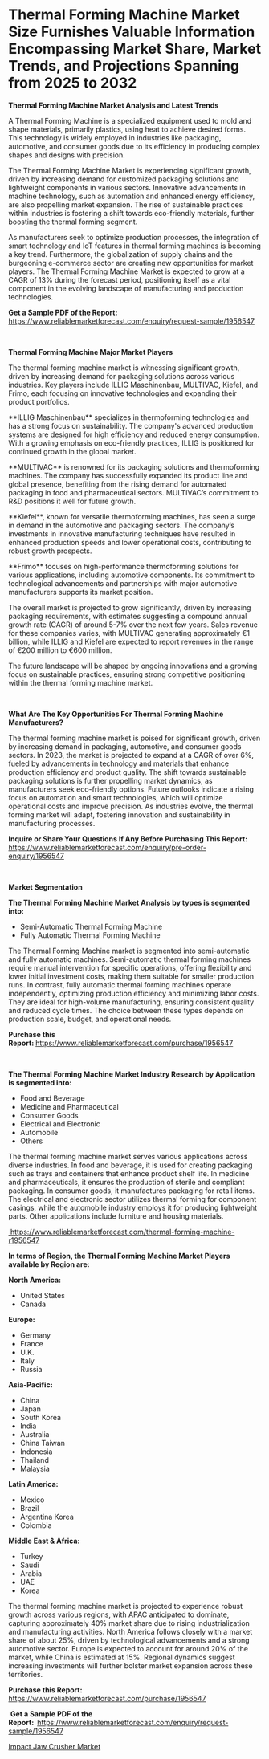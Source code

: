 <p><h1>Thermal Forming Machine Market Size Furnishes Valuable Information Encompassing Market Share, Market Trends, and Projections Spanning from 2025 to 2032</h1></p><p><strong>Thermal Forming Machine Market Analysis and Latest Trends</strong></p>
<p><p>A Thermal Forming Machine is a specialized equipment used to mold and shape materials, primarily plastics, using heat to achieve desired forms. This technology is widely employed in industries like packaging, automotive, and consumer goods due to its efficiency in producing complex shapes and designs with precision.</p><p>The Thermal Forming Machine Market is experiencing significant growth, driven by increasing demand for customized packaging solutions and lightweight components in various sectors. Innovative advancements in machine technology, such as automation and enhanced energy efficiency, are also propelling market expansion. The rise of sustainable practices within industries is fostering a shift towards eco-friendly materials, further boosting the thermal forming segment.</p><p>As manufacturers seek to optimize production processes, the integration of smart technology and IoT features in thermal forming machines is becoming a key trend. Furthermore, the globalization of supply chains and the burgeoning e-commerce sector are creating new opportunities for market players. The Thermal Forming Machine Market is expected to grow at a CAGR of 13% during the forecast period, positioning itself as a vital component in the evolving landscape of manufacturing and production technologies.</p></p>
<p><strong>Get a Sample PDF of the Report:&nbsp;</strong> <a href="https://www.reliablemarketforecast.com/enquiry/request-sample/1956547?utm_campaign=2472&utm_medium=2&utm_source=Github&utm_content=ia&utm_term=08042025&utm_id=thermal-forming-machine">https://www.reliablemarketforecast.com/enquiry/request-sample/1956547</a></p>
<p>&nbsp;</p>
<p><strong>Thermal Forming Machine Major Market Players</strong></p>
<p><p>The thermal forming machine market is witnessing significant growth, driven by increasing demand for packaging solutions across various industries. Key players include ILLIG Maschinenbau, MULTIVAC, Kiefel, and Frimo, each focusing on innovative technologies and expanding their product portfolios.</p><p>**ILLIG Maschinenbau** specializes in thermoforming technologies and has a strong focus on sustainability. The company's advanced production systems are designed for high efficiency and reduced energy consumption. With a growing emphasis on eco-friendly practices, ILLIG is positioned for continued growth in the global market.</p><p>**MULTIVAC** is renowned for its packaging solutions and thermoforming machines. The company has successfully expanded its product line and global presence, benefiting from the rising demand for automated packaging in food and pharmaceutical sectors. MULTIVAC’s commitment to R&D positions it well for future growth.</p><p>**Kiefel**, known for versatile thermoforming machines, has seen a surge in demand in the automotive and packaging sectors. The company’s investments in innovative manufacturing techniques have resulted in enhanced production speeds and lower operational costs, contributing to robust growth prospects.</p><p>**Frimo** focuses on high-performance thermoforming solutions for various applications, including automotive components. Its commitment to technological advancements and partnerships with major automotive manufacturers supports its market position.</p><p>The overall market is projected to grow significantly, driven by increasing packaging requirements, with estimates suggesting a compound annual growth rate (CAGR) of around 5-7% over the next few years. Sales revenue for these companies varies, with MULTIVAC generating approximately €1 billion, while ILLIG and Kiefel are expected to report revenues in the range of €200 million to €600 million. </p><p>The future landscape will be shaped by ongoing innovations and a growing focus on sustainable practices, ensuring strong competitive positioning within the thermal forming machine market.</p></p>
<p>&nbsp;</p>
<p><strong>What Are The Key Opportunities For Thermal Forming Machine Manufacturers?</strong></p>
<p><p>The thermal forming machine market is poised for significant growth, driven by increasing demand in packaging, automotive, and consumer goods sectors. In 2023, the market is projected to expand at a CAGR of over 6%, fueled by advancements in technology and materials that enhance production efficiency and product quality. The shift towards sustainable packaging solutions is further propelling market dynamics, as manufacturers seek eco-friendly options. Future outlooks indicate a rising focus on automation and smart technologies, which will optimize operational costs and improve precision. As industries evolve, the thermal forming market will adapt, fostering innovation and sustainability in manufacturing processes.</p></p>
<p><strong>Inquire or Share Your Questions If Any Before Purchasing This Report:</strong> <a href="https://www.reliablemarketforecast.com/enquiry/pre-order-enquiry/1956547?utm_campaign=2472&utm_medium=2&utm_source=Github&utm_content=ia&utm_term=08042025&utm_id=thermal-forming-machine">https://www.reliablemarketforecast.com/enquiry/pre-order-enquiry/1956547</a></p>
<p>&nbsp;</p>
<p><strong>Market Segmentation</strong></p>
<p><strong>The Thermal Forming Machine Market Analysis by types is segmented into:</strong></p>
<p><ul><li>Semi-Automatic Thermal Forming Machine</li><li>Fully Automatic Thermal Forming Machine</li></ul></p>
<p><p>The Thermal Forming Machine market is segmented into semi-automatic and fully automatic machines. Semi-automatic thermal forming machines require manual intervention for specific operations, offering flexibility and lower initial investment costs, making them suitable for smaller production runs. In contrast, fully automatic thermal forming machines operate independently, optimizing production efficiency and minimizing labor costs. They are ideal for high-volume manufacturing, ensuring consistent quality and reduced cycle times. The choice between these types depends on production scale, budget, and operational needs.</p></p>
<p><strong>Purchase this Report:&nbsp;</strong><a href="https://www.reliablemarketforecast.com/purchase/1956547?utm_campaign=2472&utm_medium=2&utm_source=Github&utm_content=ia&utm_term=08042025&utm_id=thermal-forming-machine">https://www.reliablemarketforecast.com/purchase/1956547</a></p>
<p>&nbsp;</p>
<p><strong>The Thermal Forming Machine Market Industry Research by Application is segmented into:</strong></p>
<p><ul><li>Food and Beverage</li><li>Medicine and Pharmaceutical</li><li>Consumer Goods</li><li>Electrical and Electronic</li><li>Automobile</li><li>Others</li></ul></p>
<p><p>The thermal forming machine market serves various applications across diverse industries. In food and beverage, it is used for creating packaging such as trays and containers that enhance product shelf life. In medicine and pharmaceuticals, it ensures the production of sterile and compliant packaging. In consumer goods, it manufactures packaging for retail items. The electrical and electronic sector utilizes thermal forming for component casings, while the automobile industry employs it for producing lightweight parts. Other applications include furniture and housing materials.</p></p>
<p><a href="https://www.reliablemarketforecast.com/thermal-forming-machine-r1956547?utm_campaign=2472&utm_medium=2&utm_source=Github&utm_content=ia&utm_term=08042025&utm_id=thermal-forming-machine">&nbsp;https://www.reliablemarketforecast.com/thermal-forming-machine-r1956547</a></p>
<p><strong>In terms of Region, the Thermal Forming Machine Market Players available by Region are:</strong></p>
<p>
    <p> <strong> North America: </strong>
        <ul>
            <li>United States</li>
            <li>Canada</li>
        </ul>
        </p> 
    <p> <strong> Europe: </strong>
        <ul>
            <li>Germany</li>
            <li>France</li>
            <li>U.K.</li>
            <li>Italy</li>
            <li>Russia</li>
        </ul>
        </p> 
    <p> <strong> Asia-Pacific: </strong>
        <ul>
            <li>China</li>
            <li>Japan</li>
            <li>South Korea</li>
            <li>India</li>
            <li>Australia</li>
            <li>China Taiwan</li>
            <li>Indonesia</li>
            <li>Thailand</li>
            <li>Malaysia</li>
        </ul>
        </p> 
    <p> <strong> Latin America: </strong>
        <ul>
            <li>Mexico</li>
            <li>Brazil</li>
            <li>Argentina Korea</li>
            <li>Colombia</li>
        </ul>
        </p> 
    <p> <strong> Middle East & Africa: </strong>
        <ul>
            <li>Turkey</li>
            <li>Saudi</li>
            <li>Arabia</li>
            <li>UAE</li>
            <li>Korea</li>
        </ul>
    </p>
    </p>
<p><p>The thermal forming machine market is projected to experience robust growth across various regions, with APAC anticipated to dominate, capturing approximately 40% market share due to rising industrialization and manufacturing activities. North America follows closely with a market share of about 25%, driven by technological advancements and a strong automotive sector. Europe is expected to account for around 20% of the market, while China is estimated at 15%. Regional dynamics suggest increasing investments will further bolster market expansion across these territories.</p></p>
<p><strong>Purchase this Report: </strong><a href="https://www.reliablemarketforecast.com/purchase/1956547?utm_campaign=2472&utm_medium=2&utm_source=Github&utm_content=ia&utm_term=08042025&utm_id=thermal-forming-machine">https://www.reliablemarketforecast.com/purchase/1956547</a></p>
<p>&nbsp;<strong>Get a Sample PDF of the Report:&nbsp;&nbsp;</strong><a href="https://www.reliablemarketforecast.com/enquiry/request-sample/1956547?utm_campaign=2472&utm_medium=2&utm_source=Github&utm_content=ia&utm_term=08042025&utm_id=thermal-forming-machine">https://www.reliablemarketforecast.com/enquiry/request-sample/1956547</a></p>
<p><strong></strong></p>
<p><p><a href="https://github.com/norbeludie83/Market-Research-Report-List-1/blob/main/impact-jaw-crusher-market.md?utm_campaign=2472&utm_medium=2&utm_source=Github&utm_content=ia&utm_term=08042025&utm_id=thermal-forming-machine">Impact Jaw Crusher Market</a></p></p>